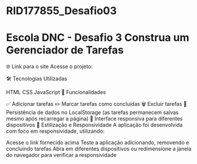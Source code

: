 # RID177855_Desafio03

# Escola DNC - Desafio 3 Construa um Gerenciador de Tarefas

🌐 Link para o site Acesse o projeto: 

🛠️ Tecnologias Utilizadas

HTML CSS JavaScript 🎯 Funcionalidades

✅ Adicionar tarefas ✏️ Marcar tarefas como concluídas 🗑️ Excluir tarefas 💾 Persistência de dados no LocalStorage (as tarefas permanecem salvas mesmo após recarregar a página) 📱 Interface responsiva para diferentes dispositivos 📐 Estilização e Responsividade A aplicação foi desenvolvida com foco em responsividade, utilizando:

Acesse o link fornecido acima Teste a aplicação adicionando, removendo e concluindo tarefas Abra em diferentes dispositivos ou redimensione a janela do navegador para verificar a responsividade
